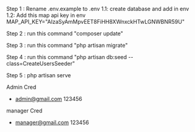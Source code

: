 
Step 1 : Rename .env.example to .env 
     1.1: create database and add in env
     1.2: Add this map api key in env MAP_API_KEY="AIzaSyAmMpvEET8FiHH8XWnxckHTwLGNWBNR59U" 

Step 2 : run this command "composer update"

Step 3 : run this command "php artisan migrate"

Step 4 : run this command "php artisan db:seed --class=CreateUsersSeeder"

Step 5 : php artisan serve

Admin Cred
- admin@gmail.com
  123456

manager Cred
- manager@gmail.com
  123456
 
 
